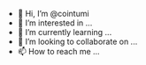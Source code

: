 - 👋 Hi, I’m @cointumi
- 👀 I’m interested in ...
- 🌱 I’m currently learning ...
- 💞️ I’m looking to collaborate on ...
- 📫 How to reach me ...

<!---
cointumi/cointumi is a ✨ special ✨ repository because its `README.md` (this file) appears on your GitHub profile.
You can click the Preview link to take a look at your changes.
--->
